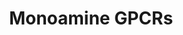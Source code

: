 ---
annotations:
- id: PW:0000125
  parent: signaling pathway
  type: Pathway Ontology
  value: G protein mediated signaling pathway
authors:
- MaintBot
- Egonw
- Khanspers
- Mkutmon
citedin: ''
communities: []
description: 'G protein–coupled receptors (GPCRs) which are also known as seven-(pass)-transmembrane
  domain receptors, 7TM receptors, heptahelical receptors, serpentine receptor, and
  G protein–linked receptors (GPLR), constitute a large protein family of receptors
  that detect molecules outside the cell and activate internal signal transduction
  pathways and, ultimately, cellular responses. Coupling with G proteins, they are
  called seven-transmembrane receptors because they pass through the cell membrane
  seven times. Source: [https://en.wikipedia.org/wiki/G_protein–coupled_receptor Wikipedia]   Monoamine
  GPCRs are Rhodopsin-like GPCRs that bind to monoamine neurotransmitters. [https://en.wikipedia.org/wiki/Monoamine_neurotransmitter
  Monoamine neurotransmitters]'
last-edited: 2024-03-28
ndex: null
organisms:
- Pan troglodytes
redirect_from:
- /index.php/Pathway:WP957
- /instance/WP957
- /instance/WP957_r129362
revision: r129362
schema-jsonld:
- '@context': https://schema.org/
  '@id': https://wikipathways.github.io/pathways/WP957.html
  '@type': Dataset
  creator:
    '@type': Organization
    name: WikiPathways
  description: 'G protein–coupled receptors (GPCRs) which are also known as seven-(pass)-transmembrane
    domain receptors, 7TM receptors, heptahelical receptors, serpentine receptor,
    and G protein–linked receptors (GPLR), constitute a large protein family of receptors
    that detect molecules outside the cell and activate internal signal transduction
    pathways and, ultimately, cellular responses. Coupling with G proteins, they are
    called seven-transmembrane receptors because they pass through the cell membrane
    seven times. Source: [https://en.wikipedia.org/wiki/G_protein–coupled_receptor
    Wikipedia]   Monoamine GPCRs are Rhodopsin-like GPCRs that bind to monoamine neurotransmitters.
    [https://en.wikipedia.org/wiki/Monoamine_neurotransmitter Monoamine neurotransmitters]'
  keywords:
  - ADRA1D
  - ADRA2A
  - ADRA2B
  - ADRB1
  - ADRB2
  - ADRB3
  - 'Acetylcholine '
  - CHRM1
  - CHRM2
  - CHRM3
  - CHRM4
  - CHRM5
  - DRD2
  - DRD3
  - DRD4
  - DRD5
  - Epinephrine
  - HRH1
  - HRH2
  - HTR1A
  - HTR1B
  - HTR1D
  - HTR1E
  - HTR1F
  - HTR2A
  - HTR2B
  - HTR2C
  - HTR4
  - HTR5A
  - HTR6
  - HTR7
  - Muscarine
  - Norepinephrine
  license: CC0
  name: Monoamine GPCRs
seo: CreativeWork
title: Monoamine GPCRs
wpid: WP957
---